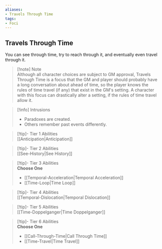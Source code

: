 ```yaml
---
aliases:
- Travels Through Time
tags:
- Foci
---
```


  
## Travels Through Time  
You can see through time, try to reach through it, and eventually even travel through it.  

>[!note] Note  
>Although all character choices are subject to GM approval, Travels Through Time is a focus that the GM and player should probably have a long conversation about ahead of time, so the player knows the rules of time travel (if any) that exist in the GM's setting. A character with this focus can drastically alter a setting, if the rules of time travel allow it. 
  

>[!info] Intrusions  
>- Paradoxes are created.  
>- Others remember past events differently.  


>[!tip]- Tier 1 Abilities  
> [[Anticipation|Anticipation]]  


>[!tip]- Tier 2 Abilities  
> [[See-History|See History]]  


>[!tip]- Tier 3 Abilities  
> **Choose One**  
>- [[Temporal-Acceleration|Temporal Acceleration]]  
>- [[Time-Loop|Time Loop]]  


>[!tip]- Tier 4 Abilities  
> [[Temporal-Dislocation|Temporal Dislocation]]  


>[!tip]- Tier 5 Abilities  
> [[Time-Doppelganger|Time Doppelganger]]  


>[!tip]- Tier 6 Abilities  
> **Choose One**  
>- [[Call-Through-Time|Call Through Time]]  
>- [[Time-Travel|Time Travel]]
